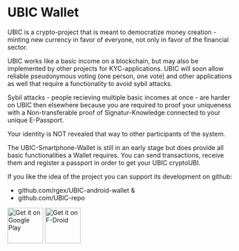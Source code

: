 # UBIC Wallet

UBIC is a crypto-project that is meant to democratize money creation - minting new currency in favor of everyone, not only in favor of the financial sector. 

UBIC works like a basic income on a blockchain, but may also be implemented by other projects for KYC-applications. UBIC will soon allow reliable pseudonymous voting (one person, one vote) and other applications as well that require a functionality to avoid sybil attacks.

Sybil attacks - people recieving multiple basic incomes at once - are harder on UBIC then elsewhere because you are required to proof your uniqueness with a Non-transferable proof of Signatur-Knowledge connected to your unique E-Passport.

Your identity is NOT revealed that way to other participants of the system. 

The UBIC-Smartphone-Wallet is still in an early stage but does provide all basic functionalities a Wallet requires. You can send transactions, receive them and register a passport in order to get your UBIC cryptoUBI.

If you like the idea of the project you can support its development on github: 
 - github.com/rgex/UBIC-android-wallet &	
 - github.com/UBIC-repo

[<img src="https://play.google.com/intl/en_us/badges/images/generic/en-play-badge.png"	
     alt="Get it on Google Play"	
     height="80">](https://play.google.com/store/apps/details?id=network.ubic.ubic)	
[<img src="https://fdroid.gitlab.io/artwork/badge/get-it-on.png"	
     alt="Get it on F-Droid"	
     height="80">](https://f-droid.org/packages/network.ubic.ubic/)
